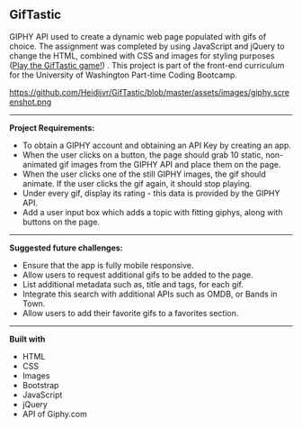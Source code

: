 ## GifTastic

GIPHY API used to create a dynamic web page populated with gifs of choice. The assignment was completed by using JavaScript and jQuery to change the HTML, combined with CSS and images for styling purposes ([Play the GifTastic game!](https://heidijvr.github.io/GifTastic/))
 .
This project is part of the front-end curriculum for the University of Washington Part-time Coding Bootcamp. 

https://github.com/Heidijvr/GifTastic/blob/master/assets/images/giphy.screenshot.png

-----

**Project Requirements:**

* To obtain a GIPHY account and obtaining an API Key by creating an app.
* When the user clicks on a button, the page should grab 10 static, non-animated gif images from the GIPHY API and place them on the page.
* When the user clicks one of the still GIPHY images, the gif should animate. If the user clicks the gif again, it should stop playing.
* Under every gif, display its rating - this data is provided by the GIPHY API.
* Add a user input box which adds a topic with fitting giphys, along with buttons on the page.

-----

**Suggested future challenges:**

* Ensure that the app is fully mobile responsive.
* Allow users to request additional gifs to be added to the page.
* List additional metadata such as, title and tags, for each gif.
* Integrate this search with additional APIs such as OMDB, or Bands in Town.
* Allow users to add their favorite gifs to a favorites section.

-----

**Built with**

* HTML
* CSS
* Images
* Bootstrap
* JavaScript
* jQuery
* API of Giphy.com
